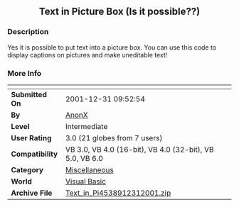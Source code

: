 ﻿<div align="center">

## Text in Picture Box \(Is it possible??\)


</div>

### Description

Yes it is possible to put text into a picture box. You can use this code to display captions on pictures and make uneditable text!
 
### More Info
 


<span>             |<span>
---                |---
**Submitted On**   |2001-12-31 09:52:54
**By**             |[AnonX](https://github.com/Planet-Source-Code/PSCIndex/blob/master/ByAuthor/anonx.md)
**Level**          |Intermediate
**User Rating**    |3.0 (21 globes from 7 users)
**Compatibility**  |VB 3\.0, VB 4\.0 \(16\-bit\), VB 4\.0 \(32\-bit\), VB 5\.0, VB 6\.0
**Category**       |[Miscellaneous](https://github.com/Planet-Source-Code/PSCIndex/blob/master/ByCategory/miscellaneous__1-1.md)
**World**          |[Visual Basic](https://github.com/Planet-Source-Code/PSCIndex/blob/master/ByWorld/visual-basic.md)
**Archive File**   |[Text\_in\_Pi4538912312001\.zip](https://github.com/Planet-Source-Code/anonx-text-in-picture-box-is-it-possible__1-30254/archive/master.zip)








